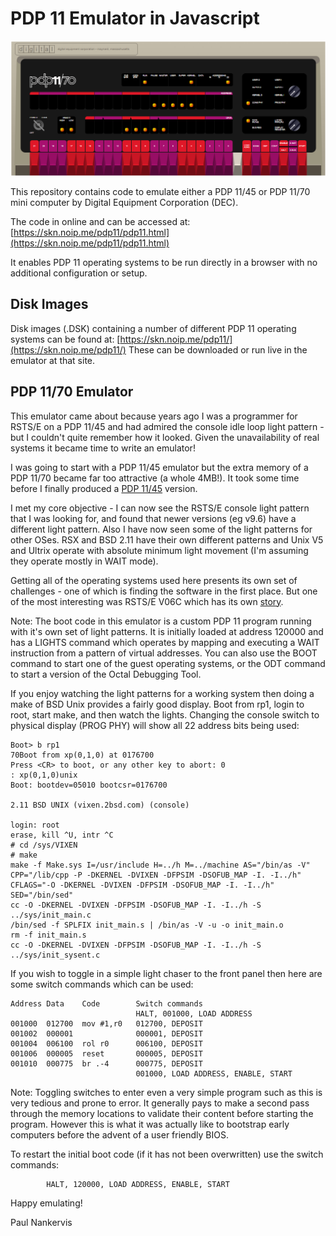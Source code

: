 # PDP 11 Emulator in Javascript

![alt text](./assets/pdp1170-large.png)

This repository contains code to emulate either a PDP 11/45 or PDP 11/70 mini computer by Digital Equipment Corporation (DEC).

The code in online and can be accessed at: [https://skn.noip.me/pdp11/pdp11.html](https://skn.noip.me/pdp11/pdp11.html)

It enables PDP 11 operating systems to be run directly in a browser with no additional configuration or setup.

## Disk Images

Disk images (.DSK) containing a number of different PDP 11 operating systems can be found at:  [https://skn.noip.me/pdp11/](https://skn.noip.me/pdp11/)  These can be downloaded or run live in the emulator at that site.


## PDP 11/70 Emulator

This emulator came about because years ago I was a programmer for RSTS/E on a PDP 11/45 and had admired the console idle loop light pattern - but I couldn't quite remember how it looked. Given the unavailability of real systems it became time to write an emulator!

I was going to start with a PDP 11/45 emulator but the extra memory of a PDP 11/70 became far too attractive (a whole 4MB!). It took some time before I finally produced a [PDP 11/45](http://skn.noip.me/pdp11/pdp11-45.html) version.

I met my core objective - I can now see the RSTS/E console light pattern that I was looking for, and found that newer versions (eg v9.6) have a different light pattern. Also I have now seen some of the light patterns for other OSes. RSX and BSD 2.11 have their own different patterns and Unix V5 and Ultrix operate with absolute minimum light movement (I'm assuming they operate mostly in WAIT mode).

Getting all of the operating systems used here presents its own set of challenges - one of which is finding the software in the first place. But one of the most interesting was RSTS/E V06C which has its own [story](https://skn.noip.me/pdp11/RSTSv06c.html).

Note: The boot code in this emulator is a custom PDP 11 program running with it's own set of light patterns. It is initially loaded at address 120000 and has a LIGHTS command which operates by mapping and executing a WAIT instruction from a pattern of virtual addresses. You can also use the BOOT command to start one of the guest operating systems, or the ODT command to start a version of the Octal Debugging Tool.

If you enjoy watching the light patterns for a working system then doing a make of BSD Unix provides a fairly good display. Boot from rp1, login to root, start make, and then watch the lights. Changing the console switch to physical display (PROG PHY) will show all 22 address bits being used:
```
Boot> b rp1
70Boot from xp(0,1,0) at 0176700
Press <CR> to boot, or any other key to abort: 0
: xp(0,1,0)unix
Boot: bootdev=05010 bootcsr=0176700

2.11 BSD UNIX (vixen.2bsd.com) (console)

login: root
erase, kill ^U, intr ^C
# cd /sys/VIXEN
# make
make -f Make.sys I=/usr/include H=../h M=../machine AS="/bin/as -V" CPP="/lib/cpp -P -DKERNEL -DVIXEN -DFPSIM -DSOFUB_MAP -I. -I../h"  CFLAGS="-O -DKERNEL -DVIXEN -DFPSIM -DSOFUB_MAP -I. -I../h" SED="/bin/sed"
cc -O -DKERNEL -DVIXEN -DFPSIM -DSOFUB_MAP -I. -I../h -S ../sys/init_main.c
/bin/sed -f SPLFIX init_main.s | /bin/as -V -u -o init_main.o
rm -f init_main.s
cc -O -DKERNEL -DVIXEN -DFPSIM -DSOFUB_MAP -I. -I../h -S ../sys/init_sysent.c
```

If you wish to toggle in a simple light chaser to the front panel then here are some switch commands which can be used:

```
Address Data    Code        Switch commands
                            HALT, 001000, LOAD ADDRESS
001000  012700  mov #1,r0   012700, DEPOSIT
001002  000001              000001, DEPOSIT
001004  006100  rol r0      006100, DEPOSIT
001006  000005  reset       000005, DEPOSIT
001010  000775  br .-4      000775, DEPOSIT
                            001000, LOAD ADDRESS, ENABLE, START
```
Note: Toggling switches to enter even a very simple program such as this is very tedious and prone to error. It generally pays to make a second pass through the memory locations to validate their content before starting the program. However this is what it was actually like to bootstrap early computers before the advent of a user friendly BIOS.

To restart the initial boot code (if it has not been overwritten) use the switch commands:

```
    	HALT, 120000, LOAD ADDRESS, ENABLE, START
```

Happy emulating!

Paul Nankervis
